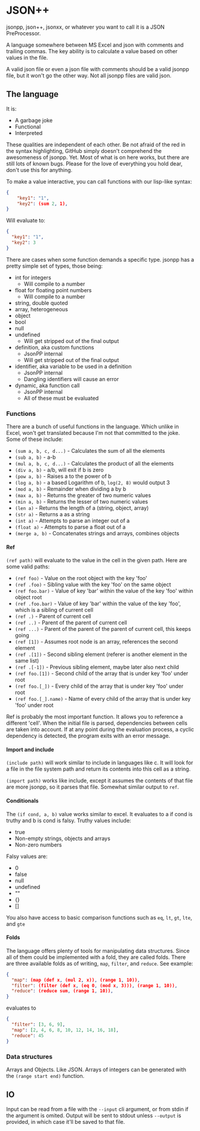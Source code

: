 # JSON++

jsonpp, json++, jsonxx, or whatever you want to call it is a JSON PreProcessor.

A language somewhere between MS Excel and json with comments and trailing
commas. The key ability is to calculate a value based on other values in the
file.

A valid json file or even a json file with comments should be a valid jsonpp
file, but it won't go the other way. Not all jsonpp files are valid json.

## The language

It is:

- A garbage joke
- Functional
- Interpreted

These qualities are independent of each other. Be not afraid of the red in the
syntax highlighting, GitHub simply doesn't comprehend the awesomeness of jsonpp.
Yet. Most of what is on here works, but there are still lots of known bugs.
Please for the love of everything you hold dear, don't use this for anything.

To make a value interactive, you can call functions with our lisp-like syntax:

```json
{
    "key1": "1",
    "key2": (sum 2, 1),
}
```

Will evaluate to:

```json
{
  "key1": "1",
  "key2": 3
}
```

There are cases when some function demands a specific type. jsonpp has a pretty
simple set of types, those being:

- int for integers
  - Will compile to a number
- float for floating point numbers
  - Will compile to a number
- string, double quoted
- array, heterogeneous
- object
- bool
- null
- undefined
  - Will get stripped out of the final output
- definition, aka custom functions
  - JsonPP internal
  - Will get stripped out of the final output
- identifier, aka variable to be used in a definition
  - JsonPP internal
  - Dangling identifiers will cause an error
- dynamic, aka function call
  - JsonPP internal
  - All of these must be evaluated

### Functions

There are a bunch of useful functions in the language. Which unlike in Excel,
won't get translated because I'm not that committed to the joke. Some of these
include:

- `(sum a, b, c, d...)` - Calculates the sum of all the elements
- `(sub a, b)` - a-b
- `(mul a, b, c, d...)` - Calculates the product of all the elements
- `(div a, b)` - a/b, will exit if b is zero
- `(pow a, b)` - Raises a to the power of b
- `(log a, b)` - a based Logarithm of b, `log(2, 8)` would output 3
- `(mod a, b)` - Remainder when dividing a by b
- `(max a, b)` - Returns the greater of two numeric values
- `(min a, b)` - Returns the lesser of two numeric values
- `(len a)` - Returns the length of a (string, object, array)
- `(str a)` - Returns a as a string
- `(int a)` - Attempts to parse an integer out of a
- `(float a)` - Attempts to parse a float out of a
- `(merge a, b)` - Concatenates strings and arrays, combines objects

#### Ref

`(ref path)` will evaluate to the value in the cell in the given path. Here are
some valid paths:

- `(ref foo)` - Value on the root object with the key 'foo'
- `(ref .foo)` - Sibling value with the key 'foo' on the same object
- `(ref foo.bar)` - Value of key 'bar' within the value of the key 'foo' within object root
- `(ref .foo.bar)` - Value of key 'bar' within the value of the key 'foo', which is a sibling of current cell
- `(ref .)` - Parent of current cell
- `(ref ..)` - Parent of the parent of current cell
- `(ref ...)` - Parent of the parent of the parent of current cell, this keeps going
- `(ref [1])` - Assumes root node is an array, references the second element
- `(ref .[1])` - Second sibling element (referer is another element in the same list)
- `(ref .[-1])` - Previous sibling element, maybe later also next child
- `(ref foo.[1])` - Second child of the array that is under key 'foo' under root
- `(ref foo.[_])` - Every child of the array that is under key 'foo' under root
- `(ref foo.[_].name)` - Name of every child of the array that is under key 'foo' under root

Ref is probably the most important function. It allows you to reference a
different 'cell'. When the initial file is parsed, dependencies between cells
are taken into account. If at any point during the evaluation process, a cyclic
dependency is detected, the program exits with an error message.

#### Import and include

`(include path)` will work similar to include in languages like c. It will look
for a file in the file system path and return its contents into this cell as a
string.

`(import path)` works like include, except it assumes the contents of that file
are more jsonpp, so it parses that file. Somewhat similar output to `ref`.

#### Conditionals

The `(if cond, a, b)` value works similar to excel. It evaluates to a if cond is
truthy and b is cond is falsy. Truthy values include:

- true
- Non-empty strings, objects and arrays
- Non-zero numbers

Falsy values are:

- 0
- false
- null
- undefined
- ""
- {}
- []

You also have access to basic comparison functions such as `eq`, `lt`, `gt`,
`lte`, and `gte`

#### Folds

The language offers plenty of tools for manipulating data structures. Since all
of them could be implemented with a fold, they are called folds. There are three
available folds as of writing, `map`, `filter`, and `reduce`. See example:

```json
{
  "map": (map (def x, (mul 2, x)), (range 1, 10)),
  "filter": (filter (def x, (eq 0, (mod x, 3))), (range 1, 10)),
  "reduce": (reduce sum, (range 1, 10)),
}
```

evaluates to

```json
{
  "filter": [3, 6, 9],
  "map": [2, 4, 6, 8, 10, 12, 14, 16, 18],
  "reduce": 45
}
```

### Data structures

Arrays and Objects. Like JSON. Arrays of integers can be generated with the
`(range start end)` function.

## IO

Input can be read from a file with the `--input` cli argument, or from stdin if
the argument is omited. Output will be sent to stdout unless `--output` is
provided, in which case it'll be saved to that file.
